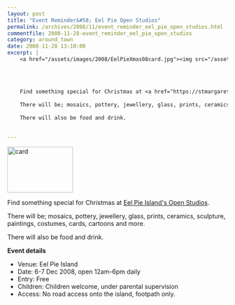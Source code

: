```yaml
---
layout: post
title: "Event Reminder&#58; Eel Pie Open Studios"
permalink: /archives/2008/11/event_reminder_eel_pie_open_studios.html
commentfile: 2008-11-28-event_reminder_eel_pie_open_studios
category: around_town
date: 2008-11-28 13:10:00
excerpt: |
    <a href="/assets/images/2008/EelPieXmas08card.jpg"><img src="/assets/images/2008/EelPieXmas08card-thumb.jpg" width="150" height="105" alt="card" class="photo right" /></a>
    
    
    
    
    Find something special for Christmas at <a href="https://stmargarets.london/event/exhibition/200705142011.">Eel Pie Island's Open Studios</a>
    
    There will be; mosaics, pottery, jewellery, glass, prints, ceramics, sculpture, paintings, costumes, cards, cartoons and more.
    
    There will also be food and drink.
    

---
```


<a href="/assets/images/2008/EelPieXmas08card.jpg"><img src="/assets/images/2008/EelPieXmas08card-thumb.jpg" width="150" height="105" alt="card" class="photo right" /></a>

Find something special for Christmas at [Eel Pie Island's Open Studios](https://stmargarets.london/event/exhibition/200705142011).

There will be; mosaics, pottery, jewellery, glass, prints, ceramics, sculpture, paintings, costumes, cards, cartoons and more.

There will also be food and drink.

**Event details**

-   Venue: Eel Pie Island
-   Date: 6-7 Dec 2008, open 12am-6pm daily
-   Entry: Free
-   Children: Children welcome, under parental supervision
-   Access: No road access onto the island, footpath only.
